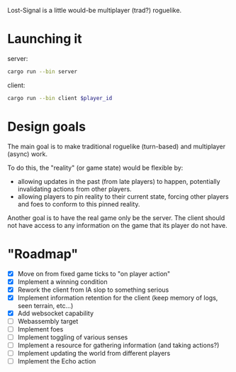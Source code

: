 Lost-Signal is a little would-be multiplayer (trad?) roguelike.

# Launching it

server:
```sh
cargo run --bin server
```

client:
```sh
cargo run --bin client $player_id
```

# Design goals

The main goal is to make traditional roguelike (turn-based) and multiplayer (async) work. 

To do this, the "reality" (or game state) would be flexible by:
- allowing updates in the past (from late players) to happen, potentially invalidating actions from other players. 
- allowing players to pin reality to their current state, forcing other players and foes to conform to this pinned reality.

Another goal is to have the real game only be the server. The client should not have access to any information on the game that its player do not have.

# "Roadmap"

- [x] Move on from fixed game ticks to "on player action"
- [x] Implement a winning condition
- [x] Rework the client from IA slop to something serious
- [x] Implement information retention for the client (keep memory of logs, seen terrain, etc...)
- [x] Add websocket capability
- [ ] Webassembly target
- [ ] Implement foes
- [ ] Implement toggling of various senses
- [ ] Implement a resource for gathering information (and taking actions?)
- [ ] Implement updating the world from different players
- [ ] Implement the Echo action
